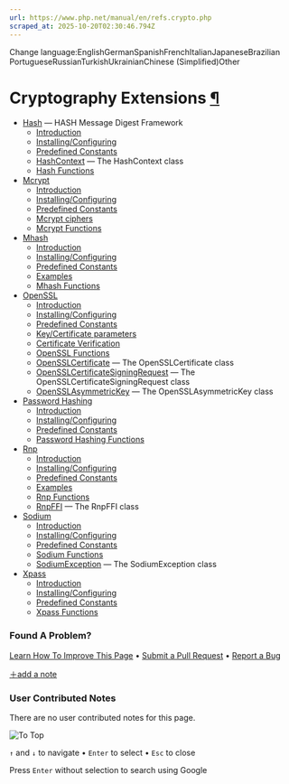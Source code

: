 ```yaml
---
url: https://www.php.net/manual/en/refs.crypto.php
scraped_at: 2025-10-20T02:30:46.794Z
---
```


Change language:EnglishGermanSpanishFrenchItalianJapaneseBrazilian PortugueseRussianTurkishUkrainianChinese (Simplified)Other

# Cryptography Extensions [¶](https://www.php.net/manual/en/refs.crypto.php\#refs.crypto)

- [Hash](https://www.php.net/manual/en/book.hash.php) — HASH Message Digest Framework
  - [Introduction](https://www.php.net/manual/en/intro.hash.php)
  - [Installing/Configuring](https://www.php.net/manual/en/hash.setup.php)
  - [Predefined Constants](https://www.php.net/manual/en/hash.constants.php)
  - [HashContext](https://www.php.net/manual/en/class.hashcontext.php) — The HashContext class
  - [Hash Functions](https://www.php.net/manual/en/ref.hash.php)
- [Mcrypt](https://www.php.net/manual/en/book.mcrypt.php)
  - [Introduction](https://www.php.net/manual/en/intro.mcrypt.php)
  - [Installing/Configuring](https://www.php.net/manual/en/mcrypt.setup.php)
  - [Predefined Constants](https://www.php.net/manual/en/mcrypt.constants.php)
  - [Mcrypt ciphers](https://www.php.net/manual/en/mcrypt.ciphers.php)
  - [Mcrypt Functions](https://www.php.net/manual/en/ref.mcrypt.php)
- [Mhash](https://www.php.net/manual/en/book.mhash.php)
  - [Introduction](https://www.php.net/manual/en/intro.mhash.php)
  - [Installing/Configuring](https://www.php.net/manual/en/mhash.setup.php)
  - [Predefined Constants](https://www.php.net/manual/en/mhash.constants.php)
  - [Examples](https://www.php.net/manual/en/mhash.examples.php)
  - [Mhash Functions](https://www.php.net/manual/en/ref.mhash.php)
- [OpenSSL](https://www.php.net/manual/en/book.openssl.php)
  - [Introduction](https://www.php.net/manual/en/intro.openssl.php)
  - [Installing/Configuring](https://www.php.net/manual/en/openssl.setup.php)
  - [Predefined Constants](https://www.php.net/manual/en/openssl.constants.php)
  - [Key/Certificate parameters](https://www.php.net/manual/en/openssl.certparams.php)
  - [Certificate Verification](https://www.php.net/manual/en/openssl.cert.verification.php)
  - [OpenSSL Functions](https://www.php.net/manual/en/ref.openssl.php)
  - [OpenSSLCertificate](https://www.php.net/manual/en/class.opensslcertificate.php) — The OpenSSLCertificate class
  - [OpenSSLCertificateSigningRequest](https://www.php.net/manual/en/class.opensslcertificatesigningrequest.php) — The OpenSSLCertificateSigningRequest class
  - [OpenSSLAsymmetricKey](https://www.php.net/manual/en/class.opensslasymmetrickey.php) — The OpenSSLAsymmetricKey class
- [Password Hashing](https://www.php.net/manual/en/book.password.php)
  - [Introduction](https://www.php.net/manual/en/intro.password.php)
  - [Installing/Configuring](https://www.php.net/manual/en/password.setup.php)
  - [Predefined Constants](https://www.php.net/manual/en/password.constants.php)
  - [Password Hashing Functions](https://www.php.net/manual/en/ref.password.php)
- [Rnp](https://www.php.net/manual/en/book.rnp.php)
  - [Introduction](https://www.php.net/manual/en/intro.rnp.php)
  - [Installing/Configuring](https://www.php.net/manual/en/rnp.setup.php)
  - [Predefined Constants](https://www.php.net/manual/en/rnp.constants.php)
  - [Examples](https://www.php.net/manual/en/rnp.examples.php)
  - [Rnp Functions](https://www.php.net/manual/en/ref.rnp.php)
  - [RnpFFI](https://www.php.net/manual/en/class.rnpffi.php) — The RnpFFI class
- [Sodium](https://www.php.net/manual/en/book.sodium.php)
  - [Introduction](https://www.php.net/manual/en/intro.sodium.php)
  - [Installing/Configuring](https://www.php.net/manual/en/sodium.setup.php)
  - [Predefined Constants](https://www.php.net/manual/en/sodium.constants.php)
  - [Sodium Functions](https://www.php.net/manual/en/ref.sodium.php)
  - [SodiumException](https://www.php.net/manual/en/class.sodiumexception.php) — The SodiumException class
- [Xpass](https://www.php.net/manual/en/book.xpass.php)
  - [Introduction](https://www.php.net/manual/en/intro.xpass.php)
  - [Installing/Configuring](https://www.php.net/manual/en/xpass.setup.php)
  - [Predefined Constants](https://www.php.net/manual/en/xpass.constants.php)
  - [Xpass Functions](https://www.php.net/manual/en/ref.xpass.php)

### Found A Problem?

[Learn How To Improve This Page](https://github.com/php/doc-base/blob/master/README.md "This will take you to our contribution guidelines on GitHub")
•
[Submit a Pull Request](https://github.com/php/doc-base/blob/master/manual.xml)
•
[Report a Bug](https://github.com/php/doc-en/issues/new?body=From%20manual%20page:%20https:%2F%2Fphp.net%2Frefs.crypto%0A%0A---)

[＋add a note](https://www.php.net/manual/add-note.php?sect=refs.crypto&repo=en&redirect=https://www.php.net/manual/en/refs.crypto.php)

### User Contributed Notes

There are no user contributed notes for this page.

![To Top](https://www.php.net/images/to-top@2x.png)

`↑` and `↓` to navigate •
`Enter` to select •
`Esc` to close


Press `Enter` without
selection to search using Google